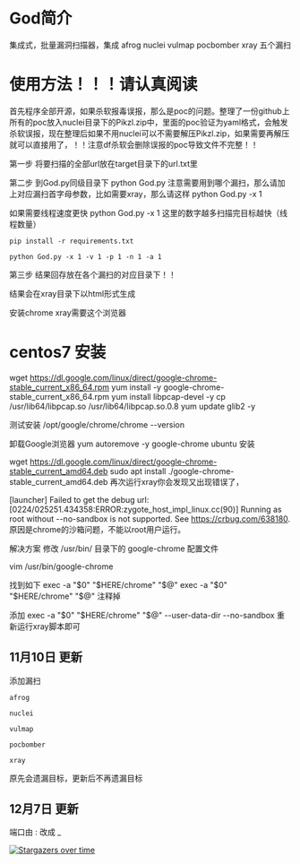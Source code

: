 # God简介

集成式，批量漏洞扫描器，集成 afrog nuclei vulmap pocbomber xray 五个漏扫

# 使用方法！！！请认真阅读

首先程序全部开源，如果杀软报毒误报，那么是poc的问题。整理了一份github上所有的poc放入nuclei目录下的Pikzl.zip中，里面的poc验证为yaml格式，会触发杀软误报，现在整理后如果不用nuclei可以不需要解压Pikzl.zip，如果需要再解压就可以直接用了，！！注意df杀软会删除误报的poc导致文件不完整！！

第一步 将要扫描的全部url放在target目录下的url.txt里

第二步 到God.py同级目录下 python God.py 注意需要用到哪个漏扫，那么请加上对应漏扫首字母参数，比如需要xray，那么请这样 python God.py -x 1 

如果需要线程速度更快 python God.py -x 1 这里的数字越多扫描完目标越快（线程数量）

```
pip install -r requirements.txt

python God.py -x 1 -v 1 -p 1 -n 1 -a 1
```

第三步 结果回存放在各个漏扫的对应目录下！！

结果会在xray目录下以html形式生成

安装chrome xray需要这个浏览器

# centos7 安装

wget https://dl.google.com/linux/direct/google-chrome-stable_current_x86_64.rpm
yum install -y google-chrome-stable_current_x86_64.rpm
yum install libpcap-devel -y
cp /usr/lib64/libpcap.so /usr/lib64/libpcap.so.0.8
yum update glib2 -y 

测试安装
/opt/google/chrome/chrome --version

卸载Google浏览器
yum autoremove -y google-chrome
ubuntu 安装

wget https://dl.google.com/linux/direct/google-chrome-stable_current_amd64.deb
sudo apt install ./google-chrome-stable_current_amd64.deb
再次运行xray你会发现又出现错误了，

[launcher] Failed to get the debug url: [0224/025251.434358:ERROR:zygote_host_impl_linux.cc(90)] Running as root without --no-sandbox is not supported. See https://crbug.com/638180.
原因是chrome的沙箱问题，不能以root用户运行。

解决方案
修改 /usr/bin/ 目录下的 google-chrome 配置文件

vim /usr/bin/google-chrome

找到如下
exec -a "$0" "$HERE/chrome" "$@"
exec -a "$0" "$HERE/chrome" "$@" 注释掉

添加
exec -a "$0" "$HERE/chrome" "$@" --user-data-dir --no-sandbox
重新运行xray脚本即可

## 11月10日 更新

添加漏扫

    afrog

    nuclei

    vulmap

    pocbomber

    xray

原先会遗漏目标，更新后不再遗漏目标

## 12月7日 更新

端口由 : 改成 _

[![Stargazers over time](https://starchart.cc/Pik-sec/God-auto.svg)](https://starchart.cc/Pik-sec/God-auto)


